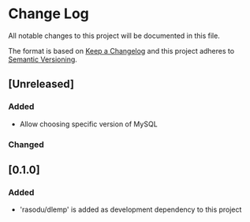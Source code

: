 # Change Log
All notable changes to this project will be documented in this file.

The format is based on [Keep a Changelog](http://keepachangelog.com/)
and this project adheres to [Semantic Versioning](http://semver.org/).

## [Unreleased]
### Added
- Allow choosing specific version of MySQL

### Changed


## [0.1.0]
### Added
- 'rasodu/dlemp' is added as development dependency to this project
